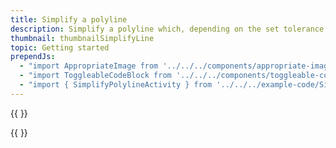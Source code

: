 ```yaml
---
title: Simplify a polyline
description: Simplify a polyline which, depending on the set tolerance, reduces the amount of coordinates needed to create the polyline.
thumbnail: thumbnailSimplifyLine
topic: Getting started
prependJs:
  - "import AppropriateImage from '../../../components/appropriate-image'"
  - "import ToggleableCodeBlock from '../../../components/toggleable-code-block'"
  - "import { SimplifyPolylineActivity } from '../../../example-code/SimplifyPolylineActivity.js'"
---
```


{{
  <AppropriateImage imageId="exampleSimplifyAPolyline" />
}}

<!-- Any notes about this example would go here.  -->

{{
  <ToggleableCodeBlock 
    codeSnippet={SimplifyPolylineActivity}
  />
}}
